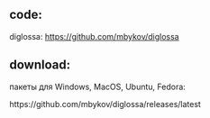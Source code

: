 ## code:
  diglossa: <span class="external">https://github.com/mbykov/diglossa</span></p>

## download:
  пакеты для Windows, MacOS, Ubuntu, Fedora:</p>
  <p class="external">https://github.com/mbykov/diglossa/releases/latest</p>
